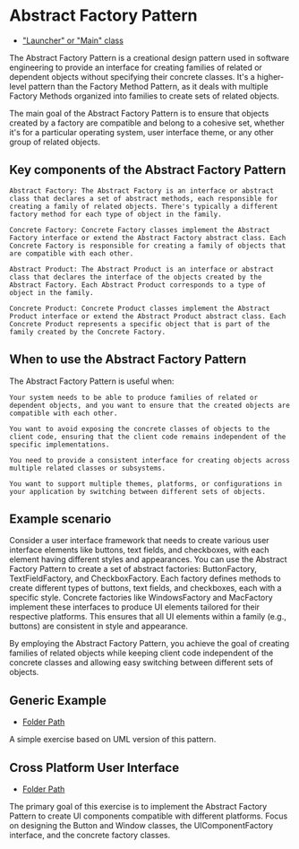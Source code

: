 # Abstract Factory Pattern

- ["Launcher" or "Main" class](./src/main/java/it/gb/AbstractFactoryPattern.java)

The Abstract Factory Pattern is a creational design pattern used in software engineering to provide an interface for creating families of related or dependent objects without specifying their concrete classes. It's a higher-level pattern than the Factory Method Pattern, as it deals with multiple Factory Methods organized into families to create sets of related objects.

The main goal of the Abstract Factory Pattern is to ensure that objects created by a factory are compatible and belong to a cohesive set, whether it's for a particular operating system, user interface theme, or any other group of related objects.

## Key components of the Abstract Factory Pattern

    Abstract Factory: The Abstract Factory is an interface or abstract class that declares a set of abstract methods, each responsible for creating a family of related objects. There's typically a different factory method for each type of object in the family.

    Concrete Factory: Concrete Factory classes implement the Abstract Factory interface or extend the Abstract Factory abstract class. Each Concrete Factory is responsible for creating a family of objects that are compatible with each other.

    Abstract Product: The Abstract Product is an interface or abstract class that declares the interface of the objects created by the Abstract Factory. Each Abstract Product corresponds to a type of object in the family.

    Concrete Product: Concrete Product classes implement the Abstract Product interface or extend the Abstract Product abstract class. Each Concrete Product represents a specific object that is part of the family created by the Concrete Factory.

## When to use the Abstract Factory Pattern

The Abstract Factory Pattern is useful when:

    Your system needs to be able to produce families of related or dependent objects, and you want to ensure that the created objects are compatible with each other.

    You want to avoid exposing the concrete classes of objects to the client code, ensuring that the client code remains independent of the specific implementations.

    You need to provide a consistent interface for creating objects across multiple related classes or subsystems.

    You want to support multiple themes, platforms, or configurations in your application by switching between different sets of objects.

## Example scenario

Consider a user interface framework that needs to create various user interface elements like buttons, text fields, and checkboxes, with each element having different styles and appearances. You can use the Abstract Factory Pattern to create a set of abstract factories: ButtonFactory, TextFieldFactory, and CheckboxFactory. Each factory defines methods to create different types of buttons, text fields, and checkboxes, each with a specific style. Concrete factories like WindowsFactory and MacFactory implement these interfaces to produce UI elements tailored for their respective platforms. This ensures that all UI elements within a family (e.g., buttons) are consistent in style and appearance.

By employing the Abstract Factory Pattern, you achieve the goal of creating families of related objects while keeping client code independent of the concrete classes and allowing easy switching between different sets of objects.

## Generic Example

- [Folder Path](./src/main/java/it/gb/generic)

A simple exercise based on UML version of this pattern.

## Cross Platform User Interface

- [Folder Path](./src/main/java/it/gb/crossPlatformUI/)

The primary goal of this exercise is to implement the Abstract Factory Pattern to create UI components compatible with different platforms. Focus on designing the Button and Window classes, the UIComponentFactory interface, and the concrete factory classes.
